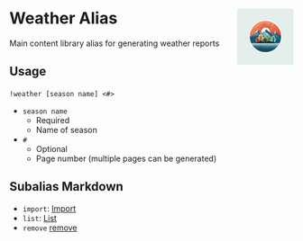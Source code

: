 <h1>Weather Alias<img align="right" src="../Data/images/main.png" width="100px"></h1>

Main content library alias for generating weather reports

## Usage
`!weather [season name] <#>`
- `season name`
    - Required
    - Name of season
- `#`
    - Optional
    - Page number (multiple pages can be generated)

## Subalias Markdown
- `import`: [Import](https://github.com/Shadow-Draconic-Development/Weather-Management-System---Redux/blob/main/Code/import/import.md)
- `list`: [List](https://github.com/Shadow-Draconic-Development/Weather-Management-System---Redux/blob/main/Code/list/list.md)
- `remove` [remove](https://github.com/Shadow-Draconic-Development/Weather-Management-System---Redux/blob/main/Code/remove/remove.md)